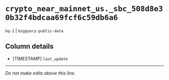 # `crypto_near_mainnet_us._sbc_508d8e30b32f4bdcaa69fcf6c59db6a6`
`bq-1` | `bigquery-public-data`

## Column details
* [TIMESTAMP] `last_update`

-------------------------------------------------------------------------------
*Do not make edits above this line.*
